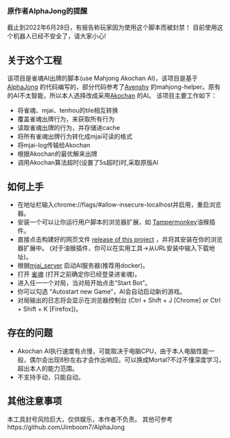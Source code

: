 ### 原作者AlphaJong的提醒

截止到2022年6月28日，有报告称玩家因为使用这个脚本而被封禁！
目前使用这个机器人已经不安全了，请大家小心!

## 关于这个工程
该项目是雀魂AI出牌的脚本(use Mahjong Akochan AI)，该项目是基于[AlphaJong](https://github.com/Jimboom7/AlphaJong) 的代码编写的，部分代码参考了[Avenshy](https://github.com/Avenshy/mahjong-helper-majsoul) 的mahjong-helper。原有的AI不太智能，所以本人选择改成采用[Akochan](https://github.com/critter-mj/akochan) 的AI。
该项目主要工作如下：
* 将雀魂、mjai、tenhou的tile相互转换  
* 覆盖雀魂出牌行为，来获取所有行为  
* 读取雀魂出牌的行为，并存储进cache  
* 将所有雀魂出牌行为转化成mjai可读的格式  
* 将mjai-log传输给Akochan  
* 根据Akochan的最优解来出牌  
* 调用Akochan算法超时(设置了5s超时)时,采取原版AI 


## 如何上手

* 在地址栏输入chrome://flags/#allow-insecure-localhost并启用，重启浏览器。
* 安装一个可以让你运行用户脚本的浏览器扩展，如 [Tampermonkey](https://www.tampermonkey.net/?locale=zh)油猴插件。
* 直接点击构建好的网页文件 [release of this project](https://github.com/thougr/mjai_bridge/releases/tag/1.0.1) ，并将其安装在你的浏览器扩展中。 (对于油猴插件，你可以在实用工具->从URL安装中输入下载地址)。
* 根据[mjai_server](https://github.com/thougr/mjai_server) 启动AI服务器(推荐用docker)。
* 打开 [雀魂](https://game.maj-soul.com/1/) (打开之前确定你已经登录进雀魂)。
* 进入任一一个对局，当对局开始点击“Start Bot”。
* 你可以勾选 “Autostart new Game”，AI会自动启动新的游戏。
* 对局输出的日志将会显示在浏览器控制台 (Ctrl + Shift + J [Chrome] or Ctrl + Shift + K [Firefox])。

## 存在的问题

* Akochan AI执行速度有点慢，可能取决于电脑CPU，由于本人电脑性能一般，偶尔会出现8秒左右才会作出响应。可以换成Mortal?不过不懂深度学习，超出本人的能力范围。
* 不支持手动，只能自动。


## 其他注意事项
本工具封号风险巨大，仅供娱乐，本作者不负责。
其他可参考https://github.com/Jimboom7/AlphaJong